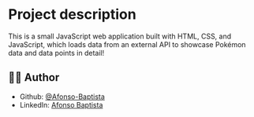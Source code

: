 # Project description
This is a small JavaScript web application built with HTML, CSS, and JavaScript, which loads data from an external API to showcase Pokémon data and data points in detail!

## 👨‍💻 Author
- Github: [@Afonso-Baptista](https://github.com/Afonso-Baptista)
- LinkedIn: [Afonso Baptista](https://linkedin.com/in/afonso-baptista)